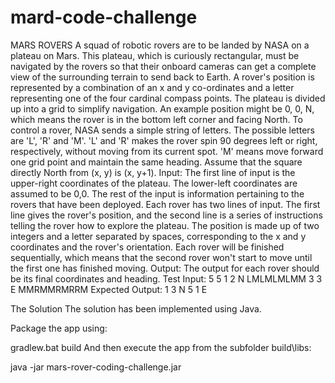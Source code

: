 # mard-code-challenge


MARS ROVERS
A squad of robotic rovers are to be landed by NASA on a plateau on Mars.
This plateau, which is curiously rectangular, must be navigated by the rovers so that their onboard cameras can get a complete view of the surrounding terrain to send back to Earth.
A rover's position is represented by a combination of an x and y co-ordinates and a letter representing one of the four cardinal compass points. The plateau is divided up into a grid to simplify navigation. An example position might be 0, 0, N, which means the rover is in the bottom left corner and facing North.
To control a rover, NASA sends a simple string of letters. The possible letters are 'L', 'R' and 'M'. 'L' and 'R' makes the rover spin 90 degrees left or right, respectively, without moving from its current spot.
'M' means move forward one grid point and maintain the same heading.
Assume that the square directly North from (x, y) is (x, y+1).
Input:
The first line of input is the upper-right coordinates of the plateau. The lower-left coordinates are assumed to be 0,0.
The rest of the input is information pertaining to the rovers that have been deployed. Each rover has two lines of input. The first line gives the rover's position, and the second line is a series of instructions telling the rover how to explore the plateau.
The position is made up of two integers and a letter separated by spaces, corresponding to the x and y coordinates and the rover's orientation.
Each rover will be finished sequentially, which means that the second rover won't start to move until the first one has finished moving.
Output:
The output for each rover should be its final coordinates and heading.
Test Input:
5 5
1 2 N
LMLMLMLMM
3 3 E
MMRMMRMRRM
Expected Output:
1 3 N
5 1 E




The Solution
The solution has been implemented using Java.

Package the app using:

gradlew.bat build
And then execute the app from the subfolder build\libs:

java -jar mars-rover-coding-challenge.jar
